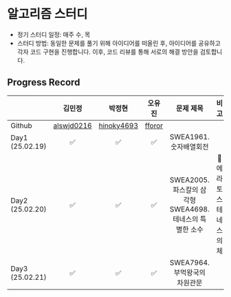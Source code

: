 # 알고리즘 스터디
- 정기 스터디 일정: 매주 수, 목
- 스터디 방법: 동일한 문제를 풀기 위해 아이디어를 떠올린 후, 아이디어를 공유하고 각자 코드 구현을 진행합니다. 이후, 코드 리뷰를 통해 서로의 해결 방안을 검토합니다.   

## Progress Record
|  |김민정|박정현|오유진|문제 제목|비고| 
|---|:--:|:--:|:--:|:--:|:--:|
| Github | [alswjd0216][1] | [hinoky4693][2] | [fforor][3]||  |
| Day1 (25.02.19) | ✅ | ✅ | ✅ | SWEA1961. 숫자배열회전 | |
| Day2 (25.02.20) | ✅ | ✅ | ✅ | SWEA2005. 파스칼의 삼각형<br>SWEA4698. 테네스의 특별한 소수 | 🌟에라토스테네스의 체 |
| Day3 (25.02.21) | ✅ | ✅ | ✅ | SWEA7964. 부먹왕국의 차원관문 | |

[1]: https://github.com/alswjd0216
[2]: https://github.com/hinoky4693
[3]: https://github.com/fforor

